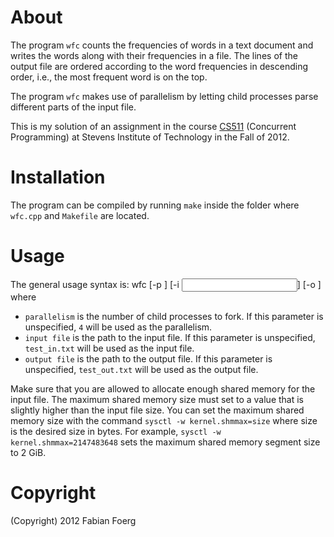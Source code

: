 # About

The program `wfc` counts the frequencies of words in
a text document and writes the words along with their
frequencies in a file.
The lines of the output file are ordered according
to the word frequencies in descending order, i.e.,
the most frequent word is on the top.

The program `wfc` makes use of parallelism by
letting child processes parse different parts
of the input file.

This is my solution of an assignment in the course
[CS511](https://web.stevens.edu/compsci/graduate/masters/courses/viewer.php?course=CS511&type=syl) (Concurrent Programming) at Stevens Institute of
Technology in the Fall of 2012.

# Installation

The program can be compiled by running `make` inside the folder
where `wfc.cpp` and `Makefile` are located.

# Usage

The general usage syntax is:
    wfc [-p <parallelism>] [-i <input file>] [-o <output file>]
where
* `parallelism` is the number of child processes to fork.
  If this parameter is unspecified, `4` will be used as the
  parallelism.
* `input file` is the path to the input file. If this parameter
  is unspecified, `test_in.txt` will be used as the input file.
* `output file` is the path to the output file. If this parameter
  is unspecified, `test_out.txt` will be used as the output file.

Make sure that you are allowed to allocate enough shared memory
for the input file.
The maximum shared memory size must set to a value that is slightly
higher than the input file size.
You can set the maximum shared memory size with the command
`sysctl -w kernel.shmmax=size` where size is the desired size in
bytes.
For example, `sysctl -w kernel.shmmax=2147483648` sets the
maximum shared memory segment size to 2 GiB.

# Copyright

(Copyright) 2012 Fabian Foerg

